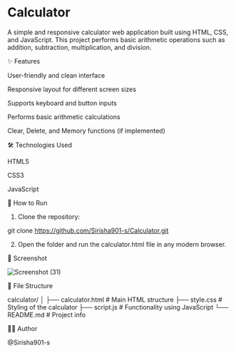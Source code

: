 # Calculator

A simple and responsive calculator web application built using HTML, CSS, and JavaScript. This project performs basic arithmetic operations such as addition, subtraction, multiplication, and division.


✨ Features

User-friendly and clean interface

Responsive layout for different screen sizes

Supports keyboard and button inputs

Performs basic arithmetic calculations

Clear, Delete, and Memory functions (if implemented)


🛠️ Technologies Used

HTML5

CSS3

JavaScript 

🚀 How to Run

1. Clone the repository:

git clone https://github.com/Sirisha901-s/Calculator.git


2. Open the folder and run the calculator.html file in any modern browser.

 📸 Screenshot

![Screenshot (31)](https://github.com/user-attachments/assets/0b530b4b-e2a1-46df-bf0f-aec855ecd670)



📂 File Structure

calculator/
│
├── calculator.html       # Main HTML structure
├── style.css        # Styling of the calculator
├── script.js        # Functionality using JavaScript
└── README.md        # Project info




🙋‍♂️ Author

 @Sirisha901-s
